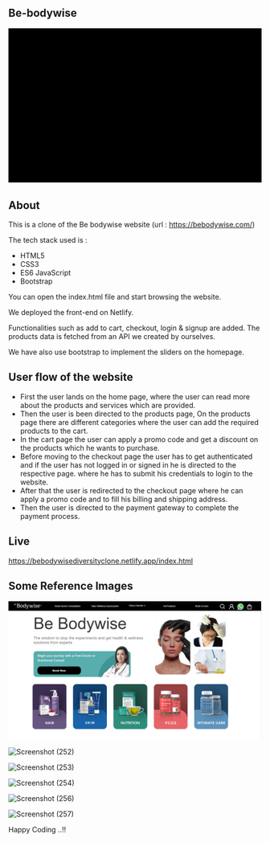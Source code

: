 ## Be-bodywise
![This is an image](bebodywise.gif)

## About

This is a clone of the Be bodywise website (url : https://bebodywise.com/)

The tech stack used is :
* HTML5
* CSS3
* ES6 JavaScript
* Bootstrap

You can open the index.html file and start browsing the website.

We deployed the front-end on Netlify.

Functionalities such as add to cart, checkout, login & signup are added. The products data is fetched from an API we created by ourselves.

We have also use bootstrap to implement the sliders on the homepage.

## User flow of the website

* First the user lands on the home page, where the user can read more about the products and services which are provided.
* Then the user is been directed to the products page, On the products page there are different categories where the user can add the required products to the cart.
* In the cart page the user can apply a promo code and get a discount on the products which he wants to purchase.
* Before moving to the checkout page the user has to get authenticated and if the user has not logged in or signed in he is directed to the respective page. where he has to submit his credentials to login to the website.
* After that the user is redirected to the checkout page where he can apply a promo code and to fill his billing and shipping address.
* Then the user is directed to the payment gateway to complete the payment process.


## Live 

https://bebodywisediversityclone.netlify.app/index.html


##  Some Reference Images

![Alt text](images/homepagescreenshot.png?raw=true "Optional Title")


![Screenshot (252)](https://user-images.githubusercontent.com/97461783/165549907-5bd3ebeb-128a-49da-8358-3ffdbb134f7e.png)


![Screenshot (253)](https://user-images.githubusercontent.com/97461783/165549962-18c3cb72-11f4-4c1d-b471-f42739536e68.png)


![Screenshot (254)](https://user-images.githubusercontent.com/97461783/165551143-2e568d2f-ca3b-41d1-9269-f8a117fcd39b.png)


![Screenshot (256)](https://user-images.githubusercontent.com/97461783/165550231-45d189b7-5615-411a-96ed-dd1e9d06be85.png)


![Screenshot (257)](https://user-images.githubusercontent.com/97461783/165550301-0c13e4fa-b701-4688-88b3-33a9100f27bc.png)




Happy Coding ..!!
